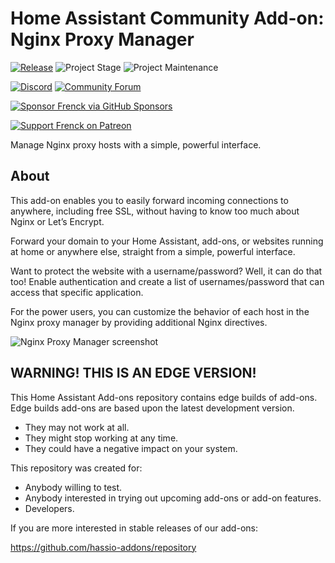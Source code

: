 # Home Assistant Community Add-on: Nginx Proxy Manager

[![Release][release-shield]][release] ![Project Stage][project-stage-shield] ![Project Maintenance][maintenance-shield]

[![Discord][discord-shield]][discord] [![Community Forum][forum-shield]][forum]

[![Sponsor Frenck via GitHub Sponsors][github-sponsors-shield]][github-sponsors]

[![Support Frenck on Patreon][patreon-shield]][patreon]

Manage Nginx proxy hosts with a simple, powerful interface.

## About

This add-on enables you to easily forward incoming connections to anywhere,
including free SSL, without having to know too much about Nginx
or Let’s Encrypt.

Forward your domain to your Home Assistant, add-ons, or websites running
at home or anywhere else, straight from a simple, powerful interface.

Want to protect the website with a username/password? Well, it can do that too!
Enable authentication and create a list of usernames/password that can access
that specific application.

For the power users, you can customize the behavior of each host in the
Nginx proxy manager by providing additional Nginx directives.

![Nginx Proxy Manager screenshot][screenshot]

## WARNING! THIS IS AN EDGE VERSION!

This Home Assistant Add-ons repository contains edge builds of add-ons.
Edge builds add-ons are based upon the latest development version.

- They may not work at all.
- They might stop working at any time.
- They could have a negative impact on your system.

This repository was created for:

- Anybody willing to test.
- Anybody interested in trying out upcoming add-ons or add-on features.
- Developers.

If you are more interested in stable releases of our add-ons:

<https://github.com/hassio-addons/repository>

[discord-shield]: https://img.shields.io/discord/478094546522079232.svg
[discord]: https://discord.me/hassioaddons
[forum-shield]: https://img.shields.io/badge/community-forum-brightgreen.svg
[forum]: https://community.home-assistant.io/t/home-assistant-community-add-on-nginx-proxy-manager/111830?u=frenck
[github-sponsors-shield]: https://frenck.dev/wp-content/uploads/2019/12/github_sponsor.png
[github-sponsors]: https://github.com/sponsors/frenck
[maintenance-shield]: https://img.shields.io/maintenance/yes/2024.svg
[patreon-shield]: https://frenck.dev/wp-content/uploads/2019/12/patreon.png
[patreon]: https://www.patreon.com/frenck
[project-stage-shield]: https://img.shields.io/badge/project%20stage-experimental-yellow.svg
[release-shield]: https://img.shields.io/badge/version-1e0485e-blue.svg
[release]: https://github.com/hassio-addons/addon-nginx-proxy-manager/tree/1e0485e
[screenshot]: https://github.com/hassio-addons/addon-nginx-proxy-manager/raw/main/images/screenshot.gif